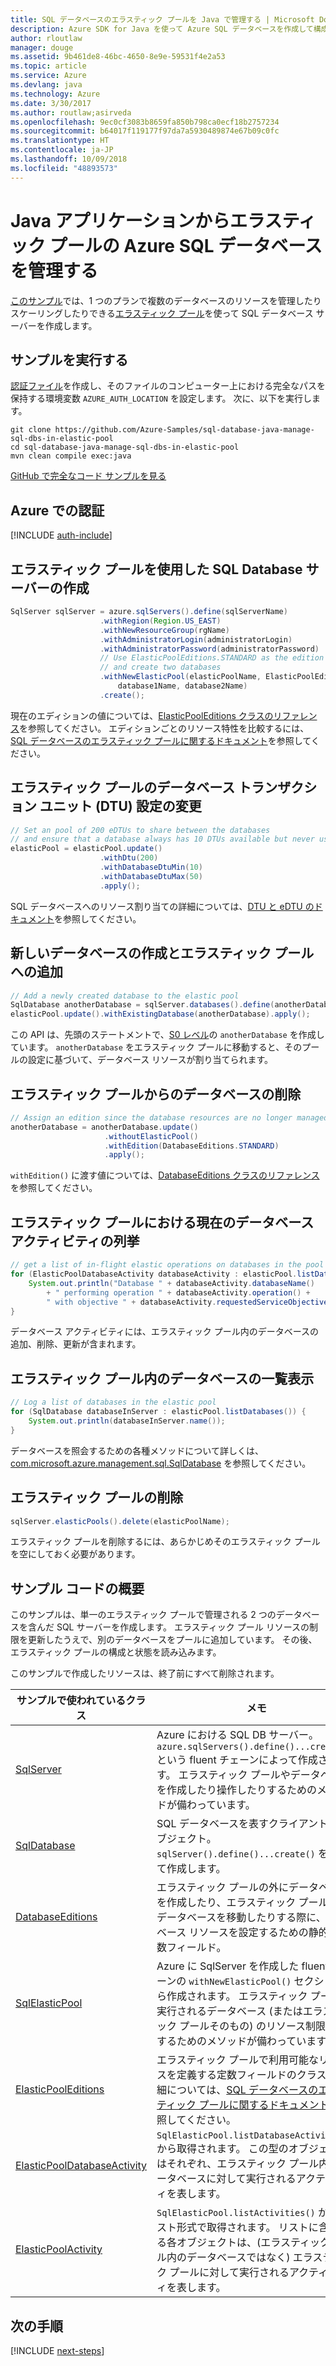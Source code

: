 ```yaml
---
title: SQL データベースのエラスティック プールを Java で管理する | Microsoft Docs
description: Azure SDK for Java を使って Azure SQL データベースを作成して構成するためのサンプル コード
author: rloutlaw
manager: douge
ms.assetid: 9b461de8-46bc-4650-8e9e-59531f4e2a53
ms.topic: article
ms.service: Azure
ms.devlang: java
ms.technology: Azure
ms.date: 3/30/2017
ms.author: routlaw;asirveda
ms.openlocfilehash: 9ec0cf3083b8659fa850b798ca0ecf18b2757234
ms.sourcegitcommit: b64017f119177f97da7a5930489874e67b09c0fc
ms.translationtype: HT
ms.contentlocale: ja-JP
ms.lasthandoff: 10/09/2018
ms.locfileid: "48893573"
---
```

# <a name="manage-azure-sql-databases-in-elastic-pools-from-your-java-applications"></a>Java アプリケーションからエラスティック プールの Azure SQL データベースを管理する

[このサンプル](https://github.com/Azure-Samples/sql-database-java-manage-sql-dbs-in-elastic-pool)では、1 つのプランで複数のデータベースのリソースを管理したりスケーリングしたりできる[エラスティック プール](https://docs.microsoft.com/azure/sql-database/sql-database-elastic-pool)を使って SQL データベース サーバーを作成します。

## <a name="run-the-sample"></a>サンプルを実行する

[認証ファイル](https://github.com/Azure/azure-sdk-for-java/blob/master/AUTH.md)を作成し、そのファイルのコンピューター上における完全なパスを保持する環境変数 `AZURE_AUTH_LOCATION` を設定します。 次に、以下を実行します。

```
git clone https://github.com/Azure-Samples/sql-database-java-manage-sql-dbs-in-elastic-pool
cd sql-database-java-manage-sql-dbs-in-elastic-pool
mvn clean compile exec:java
```

[GitHub で完全なコード サンプルを見る](https://github.com/Azure-Samples/sql-database-java-manage-sql-dbs-in-elastic-pool)

## <a name="authenticate-with-azure"></a>Azure での認証

[!INCLUDE [auth-include](includes/java-auth-include.md)]

## <a name="create-a-sql-database-server-with-an-elastic-pool"></a>エラスティック プールを使用した SQL Database サーバーの作成

```java
SqlServer sqlServer = azure.sqlServers().define(sqlServerName)
                    .withRegion(Region.US_EAST)
                    .withNewResourceGroup(rgName)
                    .withAdministratorLogin(administratorLogin)
                    .withAdministratorPassword(administratorPassword)
                    // Use ElasticPoolEditions.STANDARD as the edition
                    // and create two databases
                    .withNewElasticPool(elasticPoolName, ElasticPoolEditions.STANDARD, 
                        database1Name, database2Name)
                    .create();
```

現在のエディションの値については、[ElasticPoolEditions クラスのリファレンス](https://docs.microsoft.com/java/api/com.microsoft.azure.management.sql._elastic_pool_editions)を参照してください。 エディションごとのリソース特性を比較するには、[SQL データベースのエラスティック プールに関するドキュメント](https://docs.microsoft.com/azure/sql-database/sql-database-elastic-pool)を参照してください。 

## <a name="change-database-transaction-unit-dtu-settings-in-an-elastic-pool"></a>エラスティック プールのデータベース トランザクション ユニット (DTU) 設定の変更

```java
// Set an pool of 200 eDTUs to share between the databases
// and ensure that a database always has 10 DTUs available but never uses more than 50
elasticPool = elasticPool.update()
                    .withDtu(200)
                    .withDatabaseDtuMin(10)
                    .withDatabaseDtuMax(50)
                    .apply();
```

SQL データベースへのリソース割り当ての詳細については、[DTU と eDTU のドキュメント](https://docs.microsoft.com/azure/sql-database/sql-database-what-is-a-dtu)を参照してください。

## <a name="create-a-new-database-and-add-it-to-an-elastic-pool"></a>新しいデータベースの作成とエラスティック プールへの追加

```java
// Add a newly created database to the elastic pool
SqlDatabase anotherDatabase = sqlServer.databases().define(anotherDatabaseName).create();
elasticPool.update().withExistingDatabase(anotherDatabase).apply();            
```

この API は、先頭のステートメントで、[S0 レベル](https://docs.microsoft.com/azure/sql-database/sql-database-service-tiers)の `anotherDatabase` を作成しています。 `anotherDatabase` をエラスティック プールに移動すると、そのプールの設定に基づいて、データベース リソースが割り当てられます。

## <a name="remove-a-database-from-an-elastic-pool"></a>エラスティック プールからのデータベースの削除
```java
// Assign an edition since the database resources are no longer managed in the pool 
anotherDatabase = anotherDatabase.update()
                     .withoutElasticPool()
                     .withEdition(DatabaseEditions.STANDARD)
                     .apply();
```

`withEdition()` に渡す値については、[DatabaseEditions クラスのリファレンス](https://docs.microsoft.com/java/api/com.microsoft.azure.management.sql._database_editions)を参照してください。

## <a name="list-current-database-activities-in-an-elastic-pool"></a>エラスティック プールにおける現在のデータベース アクティビティの列挙
```java
// get a list of in-flight elastic operations on databases in the pool and log them 
for (ElasticPoolDatabaseActivity databaseActivity : elasticPool.listDatabaseActivities()) {
    System.out.println("Database " + databaseActivity.databaseName() 
        + " performing operation " + databaseActivity.operation() + 
        " with objective " + databaseActivity.requestedServiceObjective());
}
```

データベース アクティビティには、エラスティック プール内のデータベースの追加、削除、更新が含まれます。


## <a name="list-databases-in-an-elastic-pool"></a>エラスティック プール内のデータベースの一覧表示
```java
// Log a list of databases in the elastic pool 
for (SqlDatabase databaseInServer : elasticPool.listDatabases()) {
    System.out.println(databaseInServer.name());
}
```

データベースを照会するための各種メソッドについて詳しくは、[com.microsoft.azure.management.sql.SqlDatabase](https://docs.microsoft.com/java/api/com.microsoft.azure.management.sql._sql_database) を参照してください。

## <a name="delete-an-elastic-pool"></a>エラスティック プールの削除
```java
sqlServer.elasticPools().delete(elasticPoolName);
```

エラスティック プールを削除するには、あらかじめそのエラスティック プールを空にしておく必要があります。

## <a name="sample-code-summary"></a>サンプル コードの概要

このサンプルは、単一のエラスティック プールで管理される 2 つのデータベースを含んだ SQL サーバーを作成します。 エラスティック プール リソースの制限を更新したうえで、別のデータベースをプールに追加しています。 その後、エラスティック プールの構成と状態を読み込みます。 

このサンプルで作成したリソースは、終了前にすべて削除されます。

| サンプルで使われているクラス | メモ |
|-------|-------|
| [SqlServer](https://docs.microsoft.com/java/api/com.microsoft.azure.management.sql._sql_server) | Azure における SQL DB サーバー。`azure.sqlServers().define()...create()` という fluent チェーンによって作成されます。 エラスティック プールやデータベースを作成したり操作したりするためのメソッドが備わっています。 
| [SqlDatabase](https://docs.microsoft.com/java/api/com.microsoft.azure.management.sql._sql_database) | SQL データベースを表すクライアント側オブジェクト。 `sqlServer().define()...create()` を使って作成します。 
| [DatabaseEditions](https://docs.microsoft.com/java/api/com.microsoft.azure.management.sql._database_editions) | エラスティック プールの外にデータベースを作成したり、エラスティック プールからデータベースを移動したりする際に、データベース リソースを設定するための静的な定数フィールド。  
| [SqlElasticPool](https://docs.microsoft.com/java/api/com.microsoft.azure.management.sql._sql_elastic_pool) | Azure に SqlServer を作成した fluent チェーンの `withNewElasticPool()` セクションから作成されます。 エラスティック プールで実行されるデータベース (またはエラスティック プールそのもの) のリソース制限を設定するためのメソッドが備わっています。 
| [ElasticPoolEditions](https://docs.microsoft.com/java/api/com.microsoft.azure.management.sql._elastic_pool_editions) | エラスティック プールで利用可能なリソースを定義する定数フィールドのクラス。 詳細については、[SQL データベースのエラスティック プールに関するドキュメント](https://docs.microsoft.com/azure/sql-database/sql-database-elastic-pool)を参照してください。 
| [ElasticPoolDatabaseActivity](https://docs.microsoft.com/java/api/com.microsoft.azure.management.sql._elastic_pool_database_activity) | `SqlElasticPool.listDatabaseActivities()` から取得されます。 この型のオブジェクトはそれぞれ、エラスティック プール内のデータベースに対して実行されるアクティビティを表します。
| [ElasticPoolActivity](https://docs.microsoft.com/java/api/com.microsoft.azure.management.sql._elastic_pool_activity) | `SqlElasticPool.listActivities()` からリスト形式で取得されます。 リストに含まれる各オブジェクトは、(エラスティック プール内のデータベースではなく) エラスティック プールに対して実行されるアクティビティを表します。

## <a name="next-steps"></a>次の手順

[!INCLUDE [next-steps](includes/java-next-steps.md)]
